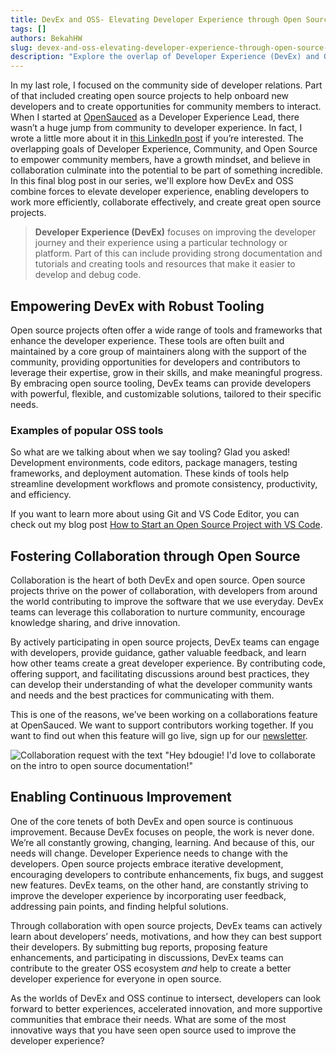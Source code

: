 ```yaml
---
title: DevEx and OSS- Elevating Developer Experience through Open Source Collaboration
tags: []
authors: BekahHW
slug: devex-and-oss-elevating-developer-experience-through-open-source-collaboration
description: "Explore the overlap of Developer Experience (DevEx) and Open Source Software (OSS) as we look at how collaboration enhances the overall developer experience. Discover how OSS empowers DevEx by providing tooling, fostering collaboration, and enabling continuous improvement."
---
```


In my last role, I focused on the community side of developer relations. Part of that included creating open source projects to help onboard new developers and to create opportunities for community members to interact. When I started at [OpenSauced](https://opensauced.pizza/) as a Developer Experience Lead, there wasn’t a huge jump from community to developer experience. In fact, I wrote a little more about it in [this LinkedIn post](https://www.linkedin.com/posts/bekah-hawrot-weigel_developerexperience-communityexperience-tech-activity-7064691900682801153-w_g2?utm_source=share&utm_medium=member_desktop) if you’re interested. The overlapping goals of Developer Experience, Community, and Open Source to empower community members, have a growth mindset, and believe in collaboration culminate into the potential to be part of something incredible. In this final blog post in our series, we'll explore how DevEx and OSS combine forces to elevate developer experience, enabling developers to work more efficiently, collaborate effectively, and create great open source projects.


> **Developer Experience (DevEx)** focuses on improving the developer journey and their experience using a particular technology or platform. Part of this  can include providing strong documentation and tutorials and creating tools and resources that make it easier to develop and debug code. 

## Empowering DevEx with Robust Tooling
Open source projects often offer a wide range of tools and frameworks that enhance the developer experience. These tools are often built and maintained by a core group of maintainers along with the support of the  community, providing opportunities for developers and contributors to leverage their expertise, grow in their skills, and make meaningful progress. By embracing open source tooling, DevEx teams can provide developers with powerful, flexible, and customizable solutions, tailored to their specific needs.

### Examples of popular OSS tools
 So what are we talking about when we say tooling? Glad you asked! Development environments, code editors, package managers, testing frameworks, and deployment automation. These kinds of tools help streamline development workflows and promote consistency, productivity, and efficiency. 

If you want to learn more about using Git and VS Code Editor, you can check out my blog post [How to Start an Open Source Project with VS Code](https://dev.to/opensauced/how-to-start-an-open-source-project-with-vs-code-4106).

## Fostering Collaboration through Open Source
Collaboration is the heart of both DevEx and open source. Open source projects thrive on the power of collaboration, with developers from around the world contributing to improve the software that we use everyday. DevEx teams can leverage this collaboration to nurture community, encourage knowledge sharing, and drive innovation.

By actively participating in open source projects, DevEx teams can engage with developers, provide guidance, gather valuable feedback, and learn how other teams create a great developer experience. By contributing code, offering support, and facilitating discussions around best practices, they can develop their understanding of what the developer community wants and needs and the best practices for communicating with them. 

This is one of the reasons, we’ve been working on a collaborations feature at OpenSauced. We want to support contributors working together. If you want to find out when this feature will go live, sign up for our [newsletter](https://news.opensauced.pizza/#/portal/signup).

![Collaboration request with the text "Hey bdougie! I'd love to collaborate on the intro to open source documentation!"](https://dev-to-uploads.s3.amazonaws.com/uploads/articles/5aj09tdbvz1jlih0n46k.png)

## Enabling Continuous Improvement
One of the core tenets of both DevEx and open source is continuous improvement. Because DevEx focuses on people, the work is never done. We’re all constantly growing, changing, learning. And because of this, our needs will change. Developer Experience needs to change with the developers. Open source projects embrace iterative development, encouraging developers to contribute enhancements, fix bugs, and suggest new features. DevEx teams, on the other hand, are constantly striving to improve the developer experience by incorporating user feedback, addressing pain points, and finding helpful solutions.

Through collaboration with open source projects, DevEx teams can actively learn about developers’ needs, motivations, and how they can best support their developers. By submitting bug reports, proposing feature enhancements, and participating in discussions, DevEx teams can contribute to the greater OSS ecosystem *and* help to create a better developer experience for everyone in open source. 

As the worlds of DevEx and OSS continue to intersect, developers can look forward to better experiences, accelerated innovation, and more supportive communities that embrace their needs. What are some of the most innovative ways that you have seen open source used to improve the developer experience?
